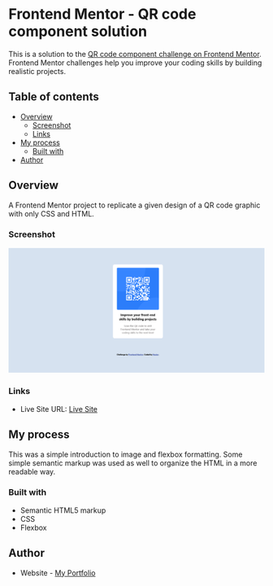 # Frontend Mentor - QR code component solution

This is a solution to the [QR code component challenge on Frontend Mentor](https://www.frontendmentor.io/challenges/qr-code-component-iux_sIO_H). Frontend Mentor challenges help you improve your coding skills by building realistic projects.

## Table of contents

- [Overview](#overview)
  - [Screenshot](#screenshot)
  - [Links](#links)
- [My process](#my-process)
  - [Built with](#built-with)
- [Author](#author)

## Overview

A Frontend Mentor project to replicate a given design of a QR code graphic with only CSS and HTML.

### Screenshot

![Screenshot](./Screenshot-Frontend-Mentor.png)

### Links

- Live Site URL: [Live Site](https://mv805.github.io/QR-Code-challenge/)

## My process

This was a simple introduction to image and flexbox formatting. Some simple semantic markup was used as well to organize the HTML in a more readable way.

### Built with

- Semantic HTML5 markup
- CSS
- Flexbox

## Author

- Website - [My Portfolio](https://github.com/bhuwan214/)

